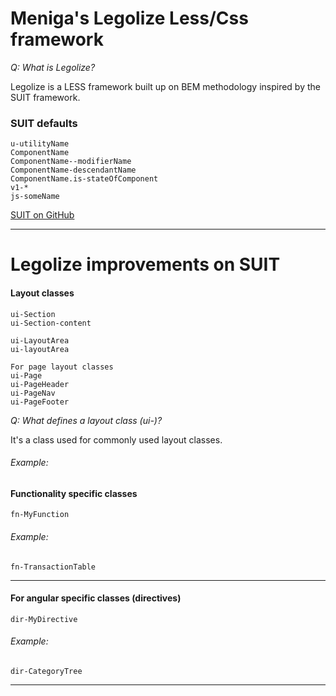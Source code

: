 # Meniga's Legolize Less/Css framework

_Q: What is Legolize?_

Legolize is a LESS framework built up on BEM methodology inspired by the SUIT framework.


### SUIT defaults

	u-utilityName
	ComponentName
	ComponentName--modifierName
	ComponentName-descendantName
	ComponentName.is-stateOfComponent
	v1-*
	js-someName

[SUIT on GitHub](https://github.com/suitcss/suit/tree/master/doc)

---

# Legolize improvements on SUIT

#### Layout classes
	ui-Section
	ui-Section-content

	ui-LayoutArea
	ui-layoutArea

	For page layout classes
	ui-Page
	ui-PageHeader
	ui-PageNav
	ui-PageFooter

_Q: What defines a layout class (ui-)?_

It's a class used for commonly used layout classes.

###### Example:

#### Functionality specific classes

	fn-MyFunction

###### Example:

	fn-TransactionTable

---

#### For angular specific classes (directives)

	dir-MyDirective

###### Example:

	dir-CategoryTree

---
